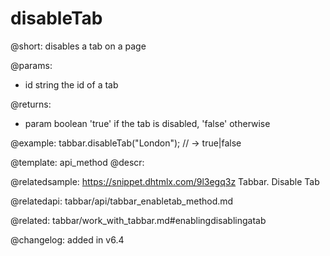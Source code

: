 disableTab
=============

@short: disables a tab on a page


@params:
- id	string  the id of a tab


@returns:
- param	boolean     'true' if the tab is disabled, 'false' otherwise


@example:
tabbar.disableTab("London");
// -> true|false


@template: api_method
@descr:

@relatedsample: https://snippet.dhtmlx.com/9l3egq3z	Tabbar. Disable Tab

@relatedapi: tabbar/api/tabbar_enabletab_method.md

@related: tabbar/work_with_tabbar.md#enablingdisablingatab

@changelog: added in v6.4


